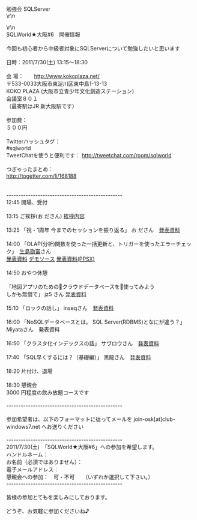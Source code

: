 <div class=\"pico_tags\">勉強会 SQLServer</div>\r\n<p><a id=\"top_of_pico_body\" name=\"top_of_pico_body\"></a></p>\r\n<div
    id=\"pico_body\" class=\"pico_body\">
    SQLWorld★大阪#6　開催情報<br /><br />今回も初心者から中級者対象にSQLServerについて勉強したいと思います<br /><br />日時：2011/7/30(土)
    13:15～18:30<br /><br />会 場：　　<a href=\"http://www.kokoplaza.net/\"
        target=\"_blank\">http://www.kokoplaza.net/</a><br /> 〒533-0033大阪市東淀川区東中島1-13-13 <br /> KOKO PLAZA
    (大阪市立青少年文化創造ステーション)<br /> 会議室８０１<br /> （最寄駅はJR 新大阪駅です）<br /><br />参加費：<br /> ５００円<br /><br />Twitterハッシュタグ：<br />
    #sqlworld<br /> TweetChatを使うと便利です： <a href=\"http://tweetchat.com/room/sqlworld\"
        target=\"_blank\">http://tweetchat.com/room/sqlworld</a><br /><br />つぎゃったまとめ：<br /> <a
        href=\"http://togetter.com/li/168188\"
        target=\"_blank\">http://togetter.com/li/168188</a><br /><br /><br />------------------------------------------------<br />12:45
    開場、受付<br /><br />13:15 ご挨拶(お ださん) <a href=\"http://club-windows7.net/session_data/06_SQLWorld.pdf\"
        target=\"_blank\">挨拶内容</a><br /><br />13:25 「祝・1周年 今までのセッションを振り返る」 お ださん　<a
        href=\"http://club-windows7.net/session_data/06_1st_anniversary_session.pdf\"
        target=\"_blank\">発表資料</a><br /><br />14:00 「OLAP(分析)関数を使った一括更新と、トリガーを使ったエラーチェック」　<a
        href=\"http://d.hatena.ne.jp/Sikushima/\" target=\"_blank\">生島勘富</a>さん<br /> <a
        href=\"http://club-windows7.net/session_data/06_OLAP_function.pdf\" target=\"_blank\">発表資料</a> <a
        href=\"http://club-windows7.net/session_data/06_OLAP_function.zip\" target=\"_blank\">デモソース</a> <a
        href=\"http://club-windows7.net/session_data/06_OLAP_function.ppsx\"
        target=\"_blank\">発表資料(PPSX)</a><br /><br />14:50 おやつ休憩<br /><br /> 「地図アプリのためのクラウドデータベースを使ってみよう<br /> しかも無償で」
    jz5 さん <a href=\"https://skydrive.live.com/view.aspx?cid=AFE8504AA8CD166F&amp;resid=AFE8504AA8CD166F%213492\"
        target=\"_blank\">発表資料</a><br /><br />15:10 「ロックの話し」 inseqさん　<a
        href=\"http://club-windows7.net/session_data/06_lock.pdf\" target=\"_blank\">発表資料</a><br /><br />16:00
    「NoSQLデータベースとは。 SQL Server(RDBMS)となにが違う？」Miyataさん　発表資料<br /><br />16:50 「クラスタ化インデックスの話」 サヴロウさん　<a
        href=\"http://club-windows7.net/session_data/06_cluster_index.pdf\" target=\"_blank\">発表資料</a><br /><br />17:40
    「SQL早くするには？（基礎編）」 黒龍さん　<a href=\"http://club-windows7.net/session_data/06_SQL_bacis.pdf\"
        target=\"_blank\">発表資料</a><br /><br />18:20 片付け、退場<br /><br />18:30 懇親会<br /> 3000
    円程度の飲み放題コースです<br /><br />------------------------------------------------<br /><br />参加希望者は、以下のフォーマットに従ってメールを
    join-osk[at]club-windows7.net
    へお送りください<br /><br />------------------------------------------------<br />2011/7/30(土)　「SQLWorld★大阪#6」への参加を希望します。<br />ハンドルネーム：<br />お名前（必須ではありません）：<br />電子メールアドレス：<br />懇親会への参加：　可・不可　　（いずれか選択して下さい。）<br />------------------------------------------------<br /><br />皆様の参加とてもを楽しみにしております。<br /><br />どうぞ、お気軽に参加くださいね♪
</div>